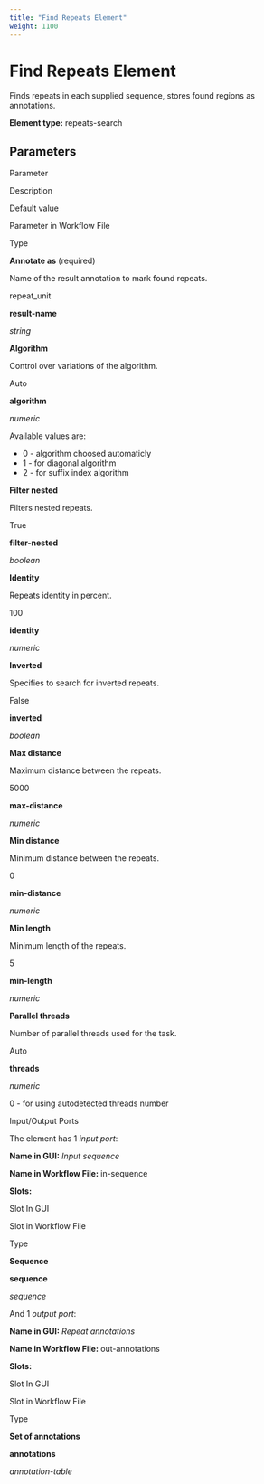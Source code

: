 ```yaml
---
title: "Find Repeats Element"
weight: 1100
---
```



# Find Repeats Element

Finds repeats in each supplied sequence, stores found regions as annotations.

**Element type:** repeats-search

Parameters
----------

Parameter

Description

Default value

Parameter in Workflow File

Type

**Annotate as** (required)

Name of the result annotation to mark found repeats.

repeat\_unit

**result-name**

_string_

**Algorithm**

Control over variations of the algorithm.

Auto

**algorithm**

_numeric_

Available values are:

*   0 - algorithm choosed automaticly
*   1 - for diagonal algorithm
*   2 - for suffix index algorithm

**Filter nested**

Filters nested repeats.

True

**filter-nested**

_boolean_

**Identity**

Repeats identity in percent.

100

**identity**

_numeric_

**Inverted**

Specifies to search for inverted repeats.

False

**inverted**

_boolean_

**Max distance**

Maximum distance between the repeats.

5000

**max-distance**

_numeric_

**Min distance**

Minimum distance between the repeats.

0

**min-distance**

_numeric_

**Min length**

Minimum length of the repeats.

5

**min-length**

_numeric_

**Parallel threads**

Number of parallel threads used for the task.

Auto

**threads**

_numeric_

0 - for using autodetected threads number



Input/Output Ports

The element has 1 _input port_:

**Name in GUI:** _Input sequence_

**Name in Workflow File:** in-sequence

**Slots:**

Slot In GUI

Slot in Workflow File

Type

**Sequence**

**sequence**

_sequence_

And 1 _output port_:

**Name in GUI:** _Repeat annotations_

**Name in Workflow File:** out-annotations

**Slots:**

Slot In GUI

Slot in Workflow File

Type

**Set of annotations**

**annotations**

_annotation-table_
